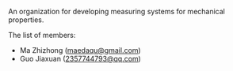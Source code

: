 An organization for developing measuring systems for mechanical properties.

The list of members:

- Ma Zhizhong (maedaqu@gmail.com)
- Guo Jiaxuan (2357744793@qq.com)

